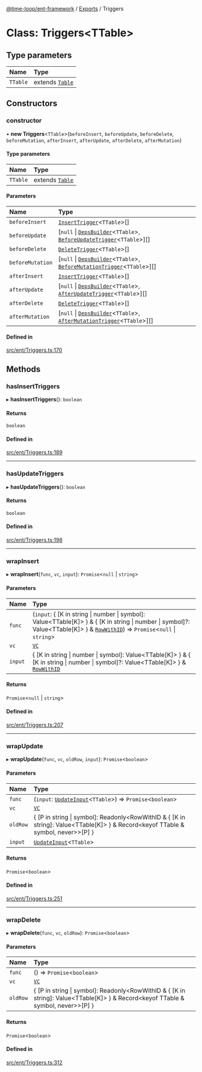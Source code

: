 [@time-loop/ent-framework](../README.md) / [Exports](../modules.md) / Triggers

# Class: Triggers<TTable\>

## Type parameters

| Name | Type |
| :------ | :------ |
| `TTable` | extends [`Table`](../modules.md#table) |

## Constructors

### constructor

• **new Triggers**<`TTable`\>(`beforeInsert`, `beforeUpdate`, `beforeDelete`, `beforeMutation`, `afterInsert`, `afterUpdate`, `afterDelete`, `afterMutation`)

#### Type parameters

| Name | Type |
| :------ | :------ |
| `TTable` | extends [`Table`](../modules.md#table) |

#### Parameters

| Name | Type |
| :------ | :------ |
| `beforeInsert` | [`InsertTrigger`](../modules.md#inserttrigger)<`TTable`\>[] |
| `beforeUpdate` | [``null`` \| [`DepsBuilder`](../modules.md#depsbuilder)<`TTable`\>, [`BeforeUpdateTrigger`](../modules.md#beforeupdatetrigger)<`TTable`\>][] |
| `beforeDelete` | [`DeleteTrigger`](../modules.md#deletetrigger)<`TTable`\>[] |
| `beforeMutation` | [``null`` \| [`DepsBuilder`](../modules.md#depsbuilder)<`TTable`\>, [`BeforeMutationTrigger`](../modules.md#beforemutationtrigger)<`TTable`\>][] |
| `afterInsert` | [`InsertTrigger`](../modules.md#inserttrigger)<`TTable`\>[] |
| `afterUpdate` | [``null`` \| [`DepsBuilder`](../modules.md#depsbuilder)<`TTable`\>, [`AfterUpdateTrigger`](../modules.md#afterupdatetrigger)<`TTable`\>][] |
| `afterDelete` | [`DeleteTrigger`](../modules.md#deletetrigger)<`TTable`\>[] |
| `afterMutation` | [``null`` \| [`DepsBuilder`](../modules.md#depsbuilder)<`TTable`\>, [`AfterMutationTrigger`](../modules.md#aftermutationtrigger)<`TTable`\>][] |

#### Defined in

[src/ent/Triggers.ts:170](https://github.com/clickup/rest-client/blob/master/src/ent/Triggers.ts#L170)

## Methods

### hasInsertTriggers

▸ **hasInsertTriggers**(): `boolean`

#### Returns

`boolean`

#### Defined in

[src/ent/Triggers.ts:189](https://github.com/clickup/rest-client/blob/master/src/ent/Triggers.ts#L189)

___

### hasUpdateTriggers

▸ **hasUpdateTriggers**(): `boolean`

#### Returns

`boolean`

#### Defined in

[src/ent/Triggers.ts:198](https://github.com/clickup/rest-client/blob/master/src/ent/Triggers.ts#L198)

___

### wrapInsert

▸ **wrapInsert**(`func`, `vc`, `input`): `Promise`<``null`` \| `string`\>

#### Parameters

| Name | Type |
| :------ | :------ |
| `func` | (`input`: { [K in string \| number \| symbol]: Value<TTable[K]\> } & { [K in string \| number \| symbol]?: Value<TTable[K]\> } & [`RowWithID`](../modules.md#rowwithid)) => `Promise`<``null`` \| `string`\> |
| `vc` | [`VC`](VC.md) |
| `input` | { [K in string \| number \| symbol]: Value<TTable[K]\> } & { [K in string \| number \| symbol]?: Value<TTable[K]\> } & [`RowWithID`](../modules.md#rowwithid) |

#### Returns

`Promise`<``null`` \| `string`\>

#### Defined in

[src/ent/Triggers.ts:207](https://github.com/clickup/rest-client/blob/master/src/ent/Triggers.ts#L207)

___

### wrapUpdate

▸ **wrapUpdate**(`func`, `vc`, `oldRow`, `input`): `Promise`<`boolean`\>

#### Parameters

| Name | Type |
| :------ | :------ |
| `func` | (`input`: [`UpdateInput`](../modules.md#updateinput)<`TTable`\>) => `Promise`<`boolean`\> |
| `vc` | [`VC`](VC.md) |
| `oldRow` | { [P in string \| symbol]: Readonly<RowWithID & { [K in string]: Value<TTable[K]\> } & Record<keyof TTable & symbol, never\>\>[P] } |
| `input` | [`UpdateInput`](../modules.md#updateinput)<`TTable`\> |

#### Returns

`Promise`<`boolean`\>

#### Defined in

[src/ent/Triggers.ts:251](https://github.com/clickup/rest-client/blob/master/src/ent/Triggers.ts#L251)

___

### wrapDelete

▸ **wrapDelete**(`func`, `vc`, `oldRow`): `Promise`<`boolean`\>

#### Parameters

| Name | Type |
| :------ | :------ |
| `func` | () => `Promise`<`boolean`\> |
| `vc` | [`VC`](VC.md) |
| `oldRow` | { [P in string \| symbol]: Readonly<RowWithID & { [K in string]: Value<TTable[K]\> } & Record<keyof TTable & symbol, never\>\>[P] } |

#### Returns

`Promise`<`boolean`\>

#### Defined in

[src/ent/Triggers.ts:312](https://github.com/clickup/rest-client/blob/master/src/ent/Triggers.ts#L312)
